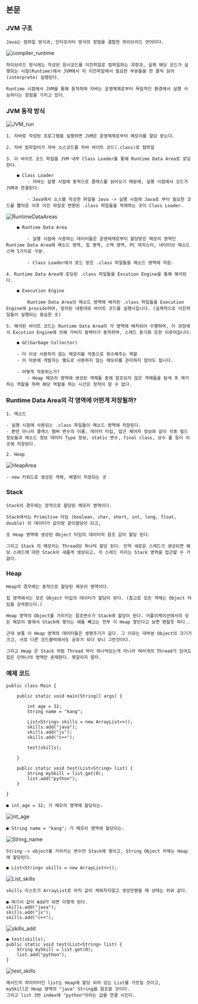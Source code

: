 ## 본문

### JVM 구조

    Java는 컴파일 방식과, 인터프리터 방식의 장점을 결합한 하이브리드 언어이다.

![compiler_runtime](../img/compiler_runtime.png)

    하이브리드 방식에는 작성된 원시코드를 이진파일로 컴파일하는 과정과, 실제 해당 코드가 실행되는 시점(Runtime)에서 JVM에서 이 이진파일에서 필요한 부분들을 한 줄씩 읽어(interprete) 실행된다.

    Runtime 시점에서 JVM을 통해 동작하여 자바는 운영체제로부터 독립적인 환경에서 실행 사능하다는 장점을 가지고 있다.

### JVM 동작 방식

![JVM_run](../img/JVM_run.png)

    1. 자바로 작성된 프로그램을 실행하면 JVM은 운영체제로부터 메모리를 할당 받는다.

    2. 자바 컴파일러가 자바 소스코드를 자바 바이트 코드(.class)로 컴파일

    3. 이 바이트 코드 파일을 JVM 내부 Class Loader를 통해 Runtime Data Area로 로딩한다.

        ● Class Loader
            - 자바는 실행 시점에 동적으로 클래스를 읽어오기 때문에, 실행 시점에서 코드가 JVM과 연결된다.

            - Java에서 소스를 작성한 파일을 Java -> 실행 시점에 Java로 부터 필요한 코드를 뽑아온 이후 이진 파일로 변환된 .class 파일들을 적재하는 곳이 Class Loader.
      
![RuntimeDataAreas](../img/RuntimeDataAreas.png)      

        ● Runtime Data Area

            - 실행 시점에 사용하는 데이터들은 운영체재로부터 할당받은 메모리 영역인 Runtime Data Area에 메소드 영역, 힙 영역, 스택 영역, PC 레지스터, 네이티브 메소드 스택 5가지로 구분.

            - Class Loader에서 로드 받은 .class 파일들을 메소드 영역에 저장.

    4. Runtime Data Area에 로딩된 .class 파일들을 Excution Engine을 통해 해석된다.   

        ● Execution Engine
            
            Runtime Data Area의 메소드 영역에 배치된 .class 파일들을 Execution Engine에 provide하여, 정의된 내용대로 바이트 코드를 실행시킵니다. (실제적으로 이진파일들이 실행되는 중요한 곳) 

    5. 해석된 바이트 코드는 Runtime Data Area의 각 영역에 배치되어 수행하며, 이 과정에서 Excution Engine에 의해 가비지 컬렉터가 동작하며, 스레드 동기화 또한 이루어집니다.

        ● GC(Garbage Collector)

        - 더 이상 사용하지 않는 메모리를 자동으로 회수해주는 역할
        - 이 덕분에 개발자는 별도로 사용하지 않는 메모리를 관리하지 않아도 됩니다.

        - 어떻게 작동하는가?
            - Heap 메모리 영역에 생성된 객체들 중에 참조되지 않은 객체들을 탐색 후 제거하는 역할을 하며 해당 역할을 하는 시간은 정학이 알 수 없다.

### Runtime Data Area의 각 영역에 어떤게 저장될까?

    1. 메소드 
    
    - 실행 시점에 사용되는 .class 파일들이 메소드 영역에 저장된다.
    - 뿐만 아니라 클래스 멤버 변수의 이름, 데이터 타입, 접근 제어자 정보와 같이 각종 필드 정보들과 메소드 정보 데이터 Type 정보, static 변수, final class, 상수 풀 등이 이 곳에 저장된다.

    2. Heap

![HeapArea](../img/HeapArea.png)  

    - new 키워드로 생성된 객체, 배열이 저장되는 곳
    
### Stack

    Stack의 경우에는 정적으로 할당된 메모리 영역이다.

    Stack에서는 Primitive 타입 (boolean, char, short, int, long, float, double) 의 데이터가 값이랑 같이할당이 되고,

    또 Heap 영역에 생성된 Object 타입의 데이터의 참조 값이 할당 된다.

    그리고 Stack 의 메모리는 Thread당 하나씩 할당 된다. 만약 새로운 스레드가 생성되면 해당 스레드에 대한 Stack이 새롭게 생성되고, 각 스레드 끼리는 Stack 영역을 접근할 수 가 없다.

### Heap    

    Heap의 경우에는 동적으로 할당된 메모리 영역이다.

    힙 영역에서는 모든 Object 타입의 데이터가 할당이 된다. (참고로 모든 객체는 Object 타입을 상속받는다.)

    Heap 영역의 Object를 가리키는 참조변수가 Stack에 할당이 된다. 어플리케이션에서의 모든 메모리 중에서 Stack에 쌓이는 애들 빼고는 전부 이 Heap 쌓인다고 보면 편할듯 하다..

    근데 보통 이 Heap 영역의 데이터들은 생명주기가 길다. 그 이유는 대부분 Object의 크기가 크고, 서로 다른 코드블럭에서도 공유가 되다 보니 그런것이다. 

    그리고 Heap 은 Stack 처럼 Thread 마다 하나씩있는게 아니라 여러개의 Thread가 있어도 힙은 단하나의 영역만 존재한다. 헷갈리지 말자.

### 예제 코드

    public class Main {

        public static void main(String[] args) {

            int age = 32;
            String name = "kang";

            List<String> skills = new ArrayList<>();
            skills.add("java");
            skills.add("js");
            skills.add("c++");

            test(skills);

        }

        public static void test(List<String> list) {
            String mySkill = list.get(0);
            list.add("python");
        }
        
    }

    ● int_age = 32; 가 메모리 영역에 할당되는.

![int_age](../img/int_age.png)   

    ● String name = "kang"; 가 메모리 영역에 할당되는.

![String_name](../img/String_name.png)

    String -> object를 가리키는 변수만 Stack에 쌓이고, String Object 자체는 Heap에 할당된다.

    ● List<String> skills = new ArrayList<>();

![List<String>_skills](../img/List_String_skills.png)

    skills 리스트가 ArrayList로 아직 값이 채워지지않고 생성만됐을 때 상태는 위와 같다.

    ● 여기서 값이 Add가 되면 이렇게 된다.
    skills.add("java");
    skills.add("js");
    skills.add("c++");

![skills_add](../img/skills_add.png)

    ● test(skills);
    public static void test(List<String> list) {
        String mySkill = list.get(0);
        list.add("python");
    }

![test_skills](../img/test_skills.png)

    메서드의 파라미터인 list는 Heap에 할당 되어 있는 List를 가르킬 것이고,
    mySkill은 Heap 영역의 "java" String을 참조할 것이다.
    그리고 list 3번 index에 "python"이라는 값을 연결 시킨다.